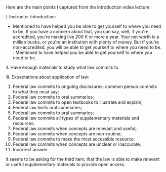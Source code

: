 Here are the main points I captured from the introduction video lecture: 

I. Instructor Introduction:
- Mentioned to have helped you be able to get yourself to where you need to be. If you have a concern about that, you can say, well,
if you're accredited, you're making like 200 K or more a year. Your net worth is a million bucks,
or you're an institution with plenty of money. But if you're non-accredited, you
will be able to get yourself to where you need to be.
. Mentioned to have helped you be able to get yourself to where you need to be.

II. Have enough materials to study what law commits to.

III. Expectations about application of law:

1) Federal law commits to ongoing disclosures; common person commits to what they must say;
2) Federal law commits to oral summaries;
3) Federal law commits to open textbooks to illustrate and explain;
4) Federal law limits oral summaries;
5) Federal law commits to oral summaries;
6) Federal law commits all types of supplementary materials and resources;
7) Federal law commits when concepts are relevant and useful;
8) Federal law commits when concepts are non-routine;
9) Federal law commits to make the most accessible resource;
10) Federal law commits when concepts are unclear or inaccurate;
11) Incorrect answer

It seems to be asking for the third item, that the law is able to make relevant or useful supplementary materials to provide open access.
